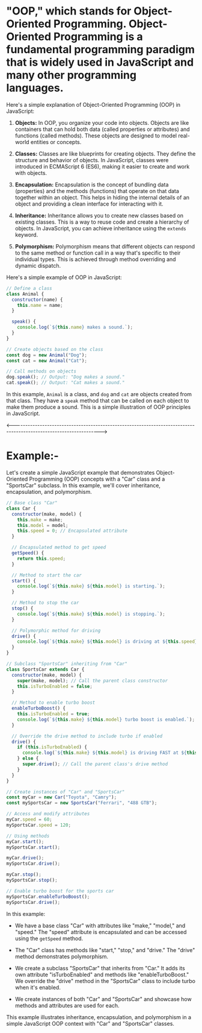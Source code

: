 # "OOP," which stands for Object-Oriented Programming. Object-Oriented Programming is a fundamental programming paradigm that is widely used in JavaScript and many other programming languages.

Here's a simple explanation of Object-Oriented Programming (OOP) in JavaScript:

1. **Objects:** In OOP, you organize your code into objects. Objects are like containers that can hold both data (called properties or attributes) and functions (called methods). These objects are designed to model real-world entities or concepts.

2. **Classes:** Classes are like blueprints for creating objects. They define the structure and behavior of objects. In JavaScript, classes were introduced in ECMAScript 6 (ES6), making it easier to create and work with objects.

3. **Encapsulation:** Encapsulation is the concept of bundling data (properties) and the methods (functions) that operate on that data together within an object. This helps in hiding the internal details of an object and providing a clean interface for interacting with it.

4. **Inheritance:** Inheritance allows you to create new classes based on existing classes. This is a way to reuse code and create a hierarchy of objects. In JavaScript, you can achieve inheritance using the `extends` keyword.

5. **Polymorphism:** Polymorphism means that different objects can respond to the same method or function call in a way that's specific to their individual types. This is achieved through method overriding and dynamic dispatch.

Here's a simple example of OOP in JavaScript:

```javascript
// Define a class
class Animal {
  constructor(name) {
    this.name = name;
  }

  speak() {
    console.log(`${this.name} makes a sound.`);
  }
}

// Create objects based on the class
const dog = new Animal("Dog");
const cat = new Animal("Cat");

// Call methods on objects
dog.speak(); // Output: "Dog makes a sound."
cat.speak(); // Output: "Cat makes a sound."
```

In this example, `Animal` is a class, and `dog` and `cat` are objects created from that class. They have a `speak` method that can be called on each object to make them produce a sound. This is a simple illustration of OOP principles in JavaScript.


<------------------------------------------------------------------------------------------------------------------>
# Example:-

Let's create a simple JavaScript example that demonstrates Object-Oriented Programming (OOP) concepts with a "Car" class and a "SportsCar" subclass. In this example, we'll cover inheritance, encapsulation, and polymorphism.

```javascript
// Base class "Car"
class Car {
  constructor(make, model) {
    this.make = make;
    this.model = model;
    this.speed = 0; // Encapsulated attribute
  }

  // Encapsulated method to get speed
  getSpeed() {
    return this.speed;
  }

  // Method to start the car
  start() {
    console.log(`${this.make} ${this.model} is starting.`);
  }

  // Method to stop the car
  stop() {
    console.log(`${this.make} ${this.model} is stopping.`);
  }

  // Polymorphic method for driving
  drive() {
    console.log(`${this.make} ${this.model} is driving at ${this.speed} mph.`);
  }
}

// Subclass "SportsCar" inheriting from "Car"
class SportsCar extends Car {
  constructor(make, model) {
    super(make, model); // Call the parent class constructor
    this.isTurboEnabled = false;
  }

  // Method to enable turbo boost
  enableTurboBoost() {
    this.isTurboEnabled = true;
    console.log(`${this.make} ${this.model} turbo boost is enabled.`);
  }

  // Override the drive method to include turbo if enabled
  drive() {
    if (this.isTurboEnabled) {
      console.log(`${this.make} ${this.model} is driving FAST at ${this.speed} mph with turbo!`);
    } else {
      super.drive(); // Call the parent class's drive method
    }
  }
}

// Create instances of "Car" and "SportsCar"
const myCar = new Car("Toyota", "Camry");
const mySportsCar = new SportsCar("Ferrari", "488 GTB");

// Access and modify attributes
myCar.speed = 60;
mySportsCar.speed = 120;

// Using methods
myCar.start();
mySportsCar.start();

myCar.drive();
mySportsCar.drive();

myCar.stop();
mySportsCar.stop();

// Enable turbo boost for the sports car
mySportsCar.enableTurboBoost();
mySportsCar.drive();
```

In this example:

- We have a base class "Car" with attributes like "make," "model," and "speed." The "speed" attribute is encapsulated and can be accessed using the `getSpeed` method.

- The "Car" class has methods like "start," "stop," and "drive." The "drive" method demonstrates polymorphism.

- We create a subclass "SportsCar" that inherits from "Car." It adds its own attribute "isTurboEnabled" and methods like "enableTurboBoost." We override the "drive" method in the "SportsCar" class to include turbo when it's enabled.

- We create instances of both "Car" and "SportsCar" and showcase how methods and attributes are used for each.

This example illustrates inheritance, encapsulation, and polymorphism in a simple JavaScript OOP context with "Car" and "SportsCar" classes.

